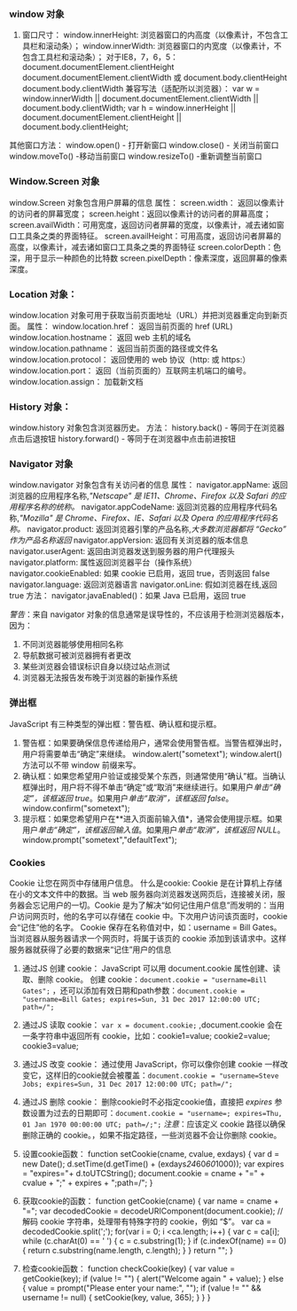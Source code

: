 ### window 对象
1. 窗口尺寸：
    window.innerHeight: 浏览器窗口的内高度（以像素计，不包含工具栏和滚动条）；
    window.innerWidth: 浏览器窗口的内宽度（以像素计，不包含工具栏和滚动条）；
    对于IE8，7，6，5：
        document.documentElement.clientHeight
        document.documentElement.clientWidth
    或
        document.body.clientHeight
        document.body.clientWidth
兼容写法（适配所以浏览器）：
    var w = window.innerWidth || document.documentElement.clientWidth || document.body.clientWidth;
    var h = window.innerHeight || document.documentElement.clientHeight || document.body.clientHeight;

其他窗口方法：
    window.open() - 打开新窗口
    window.close() - 关闭当前窗口
    window.moveTo() -移动当前窗口
    window.resizeTo() -重新调整当前窗口


### Window.Screen 对象
window.Screen 对象包含用户屏幕的信息
属性：
    screen.width： 返回以像素计的访问者的屏幕宽度；
    screen.height：返回以像素计的访问者的屏幕高度；
    screen.availWidth：可用宽度，返回访问者屏幕的宽度，以像素计，减去诸如窗口工具条之类的界面特征。
    screen.availHeight：可用高度，返回访问者屏幕的高度，以像素计，减去诸如窗口工具条之类的界面特征
    screen.colorDepth：色深，用于显示一种颜色的比特数
    screen.pixelDepth：像素深度，返回屏幕的像素深度。


### Location 对象：
window.location 对象可用于获取当前页面地址（URL）并把浏览器重定向到新页面。
属性：
    window.location.href： 返回当前页面的 href (URL)
    window.location.hostname： 返回 web 主机的域名
    window.location.pathname： 返回当前页面的路径或文件名
    window.location.protocol： 返回使用的 web 协议（http: 或 https:）
    window.location.port： 返回（当前页面的）互联网主机端口的编号。
    window.location.assign： 加载新文档


### History 对象：
window.history 对象包含浏览器历史。
方法： 
    history.back() - 等同于在浏览器点击后退按钮
    history.forward() - 等同于在浏览器中点击前进按钮


### Navigator 对象
window.navigator 对象包含有关访问者的信息
属性： 
    navigator.appName: 返回浏览器的应用程序名称,*"Netscape" 是 IE11、Chrome、Firefox 以及 Safari 的应用程序名称的统称。*
    navigator.appCodeName: 返回浏览器的应用程序代码名称,*"Mozilla" 是 Chrome、Firefox、IE、Safari 以及 Opera 的应用程序代码名称。*
    navigator.product: 返回浏览器引擎的产品名称,*大多数浏览器都将 “Gecko” 作为产品名称返回*
    navigator.appVersion: 返回有关浏览器的版本信息
    navigator.userAgent: 返回由浏览器发送到服务器的用户代理报头
    navigator.platform: 属性返回浏览器平台（操作系统）
    navigator.cookieEnabled: 如果 cookie 已启用，返回 true，否则返回 false
    navigator.language: 返回浏览器语言
    navigator.onLine: 假如浏览器在线,返回 true
方法：
navigator.javaEnabled()：如果 Java 已启用，返回 true

*警告*：来自 navigator 对象的信息通常是误导性的，不应该用于检测浏览器版本，因为：
1. 不同浏览器能够使用相同名称
2. 导航数据可被浏览器拥有者更改
3. 某些浏览器会错误标识自身以绕过站点测试
4. 浏览器无法报告发布晚于浏览器的新操作系统


### 弹出框
JavaScript 有三种类型的弹出框：警告框、确认框和提示框。
1. 警告框：如果要确保信息传递给用户，通常会使用警告框。当警告框弹出时，用户将需要单击“确定”来继续。
    window.alert("sometext"); window.alert() 方法可以不带 window 前缀来写。
2. 确认框：如果您希望用户验证或接受某个东西，则通常使用“确认”框。当确认框弹出时，用户将不得不单击“确定”或“取消”来继续进行。如果用户*单击“确定”，该框返回 true*。如果用户*单击“取消”，该框返回 false*。
    window.confirm("sometext");
3. 提示框：如果您希望用户在**进入页面前输入值*，通常会使用提示框。如果用户*单击“确定”，该框返回输入值*。如果用户*单击“取消”，该框返回 NULL*。
    window.prompt("sometext","defaultText");


### Cookies
Cookie 让您在网页中存储用户信息。
什么是cookie:
    Cookie 是在计算机上存储在小的文本文件中的数据。当 web 服务器向浏览器发送网页后，连接被关闭，服务器会忘记用户的一切。Cookie 是为了解决“如何记住用户信息”而发明的：当用户访问网页时，他的名字可以存储在 cookie 中。下次用户访问该页面时，cookie 会“记住”他的名字。
Cookie 保存在名称值对中，如：username = Bill Gates。当浏览器从服务器请求一个网页时，将属于该页的 cookie 添加到该请求中。这样服务器就获得了必要的数据来“记住”用户的信息

1. 通过JS 创建 cookie：
    JavaScript 可以用 document.cookie 属性创建、读取、删除 cookie。
    创建 cookie：`document.cookie = "username=Bill Gates";` ，还可以添加有效日期和path参数：`document.cookie = "username=Bill Gates; expires=Sun, 31 Dec 2017 12:00:00 UTC; path=/";`

2. 通过JS 读取 cookie：
    `var x = document.cookie;` ,document.cookie 会在一条字符串中返回所有 cookie，比如：cookie1=value; cookie2=value; cookie3=value;

3. 通过JS 改变 cookie：
    通过使用 JavaScript，你可以像你创建 cookie 一样改变它，这样旧的cookie就会被覆盖：`document.cookie = "username=Steve Jobs; expires=Sun, 31 Dec 2017 12:00:00 UTC; path=/";`

4. 通过JS 删除 cookie：
    删除cookie时不必指定cookie值，直接把 *expires* 参数设置为过去的日期即可：`document.cookie = "username=; expires=Thu, 01 Jan 1970 00:00:00 UTC; path=/;";`
    *注意*：应该定义 cookie 路径以确保删除正确的 cookie。，如果不指定路径，一些浏览器不会让你删除 cookie。

5. 设置cookie函数：
function setCookie(cname, cvalue, exdays) {
    var d = new Date();
    d.setTime(d.getTime() + (exdays*24*60*60*1000));
    var expires = "expires="+ d.toUTCString();
    document.cookie = cname + "=" + cvalue + ";" + expires + ";path=/";
} 

6. 获取cookie的函数：
function getCookie(cname) {
    var name = cname + "=";
    var decodedCookie = decodeURIComponent(document.cookie); //解码 cookie 字符串，处理带有特殊字符的 cookie，例如 “$”。
    var ca = decodedCookie.split(';');
    for(var i = 0; i <ca.length; i++) {
        var c = ca[i];
        while (c.charAt(0) == ' ') {
            c = c.substring(1);
        }
        if (c.indexOf(name) == 0) {
        return c.substring(name.length, c.length);
        }
    }
    return "";
} 

7. 检查cookie函数：
function checkCookie(key) {
    var value = getCookie(key);
    if (value != "") {
        alert("Welcome again " + value);
    } else {
        value = prompt("Please enter your name:", "");
        if (value != "" && username != null) {
            setCookie(key, value, 365);
        }
    }
} 
